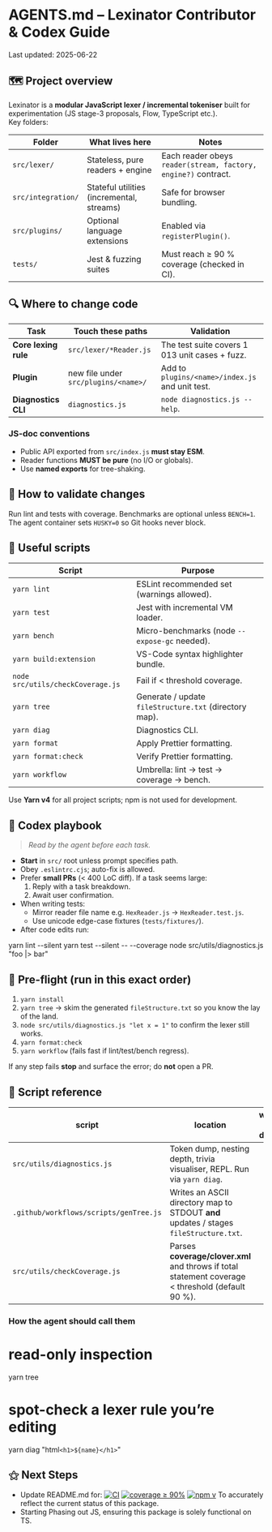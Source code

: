 # AGENTS.md – Lexinator Contributor & Codex Guide
Last updated: 2025-06-22

## 🗺️  Project overview
Lexinator is a **modular JavaScript lexer / incremental tokeniser** built for
experimentation (JS stage-3 proposals, Flow, TypeScript etc.).  
Key folders:

| Folder | What lives here | Notes |
|--------|-----------------|-------|
| `src/lexer/` | Stateless, pure readers + engine | Each reader obeys `reader(stream, factory, engine?)` contract. |
| `src/integration/` | Stateful utilities (incremental, streams) | Safe for browser bundling. |
| `src/plugins/` | Optional language extensions | Enabled via `registerPlugin()`. |
| `tests/` | Jest & fuzzing suites | Must reach ≥ 90 % coverage (checked in CI). |

## 🔍  Where to change code
| Task | Touch these paths | Validation |
|------|------------------|------------|
| **Core lexing rule** | `src/lexer/*Reader.js` | The test suite covers 1 013 unit cases + fuzz. |
| **Plugin** | new file under `src/plugins/<name>/` | Add to `plugins/<name>/index.js` and unit test. |
| **Diagnostics CLI** | `diagnostics.js` | `node diagnostics.js --help`. |

### JS-doc conventions
* Public API exported from `src/index.js` **must stay ESM**.  
* Reader functions **MUST be pure** (no I/O or globals).  
* Use **named exports** for tree-shaking.

## 🧪  How to validate changes
Run lint and tests with coverage. Benchmarks are optional unless `BENCH=1`.
The agent container sets `HUSKY=0` so Git hooks never block.

## 🔧  Useful scripts
| Script | Purpose |
|--------|---------|
| `yarn lint` | ESLint recommended set (warnings allowed). |
| `yarn test` | Jest with incremental VM loader. |
| `yarn bench` | Micro-benchmarks (node `--expose-gc` needed). |
| `yarn build:extension` | VS-Code syntax highlighter bundle. |
| `node src/utils/checkCoverage.js` | Fail if < threshold coverage. |
| `yarn tree` | Generate / update `fileStructure.txt` (directory map). |
| `yarn diag` | Diagnostics CLI. |
| `yarn format` | Apply Prettier formatting. |
| `yarn format:check` | Verify Prettier formatting. |
| `yarn workflow` | Umbrella: lint → test → coverage → bench. |

Use **Yarn v4** for all project scripts; npm is not used for development.

## 🤖  Codex playbook
> *Read by the agent before each task.*

* **Start** in `src/` root unless prompt specifies path.  
* Obey `.eslintrc.cjs`; auto-fix is allowed.  
* Prefer **small PRs** (< 400 LoC diff). If a task seems large:
  1. Reply with a task breakdown.
  2. Await user confirmation.
* When writing tests:
  * Mirror reader file name e.g. `HexReader.js` → `HexReader.test.js`.
  * Use unicode edge-case fixtures (`tests/fixtures/`).
* After code edits run:

yarn lint --silent
yarn test --silent -- --coverage
node src/utils/diagnostics.js "foo |> bar"

## 🛫  Pre-flight (run in this exact order)

1. `yarn install`
2. `yarn tree` → skim the generated `fileStructure.txt` so you know the lay of the land.
3. `node src/utils/diagnostics.js "let x = 1"` to confirm the lexer still works.
4. `yarn format:check`
5. `yarn workflow` (fails fast if lint/test/bench regress).

If any step fails **stop** and surface the error; do **not** open a PR.
## 🧰  Script reference

| script | location | what it does |
|--------|----------|--------------|
| `src/utils/diagnostics.js` | Token dump, nesting depth, trivia visualiser, REPL. Run via `yarn diag`. |
| `.github/workflows/scripts/genTree.js` | Writes an ASCII directory map to STDOUT **and** updates / stages `fileStructure.txt`. |
| `src/utils/checkCoverage.js` | Parses **coverage/clover.xml** and throws if total statement coverage < threshold (default 90 %). |
### How the agent should call them

# read-only inspection
yarn tree

# spot-check a lexer rule you’re editing
yarn diag "html`<h1>${name}</h1>`"

## ⚝ Next Steps 

* Update README.md for:
   [![CI](https://github.com/jick666/Lexinator/actions/workflows/ci.yml/badge.svg)](https://github.com/jick666/Lexinator/actions)
   [![coverage ≥ 90%](https://img.shields.io/badge/coverage-90%2B-brightgreen)](./coverage)
   [![npm v](https://img.shields.io/npm/v/lexinator?logo=npm)](https://www.npmjs.com/package/lexinator)
  To accurately reflect the current status of this package.
* Starting Phasing out JS, ensuring this package is solely functional on TS.
